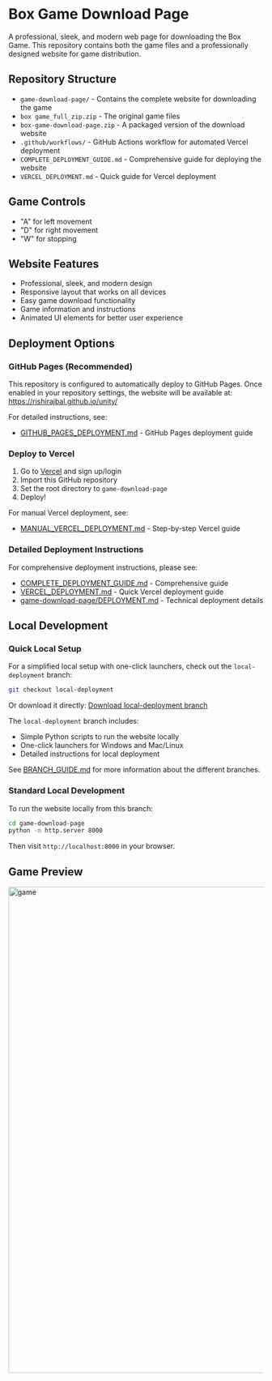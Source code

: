 # Box Game Download Page

A professional, sleek, and modern web page for downloading the Box Game. This repository contains both the game files and a professionally designed website for game distribution.

## Repository Structure

- `game-download-page/` - Contains the complete website for downloading the game
- `box game_full_zip.zip` - The original game files
- `box-game-download-page.zip` - A packaged version of the download website
- `.github/workflows/` - GitHub Actions workflow for automated Vercel deployment
- `COMPLETE_DEPLOYMENT_GUIDE.md` - Comprehensive guide for deploying the website
- `VERCEL_DEPLOYMENT.md` - Quick guide for Vercel deployment

## Game Controls

- "A" for left movement
- "D" for right movement
- "W" for stopping

## Website Features

- Professional, sleek, and modern design
- Responsive layout that works on all devices
- Easy game download functionality
- Game information and instructions
- Animated UI elements for better user experience

## Deployment Options

### GitHub Pages (Recommended)

This repository is configured to automatically deploy to GitHub Pages. Once enabled in your repository settings, the website will be available at:
https://rishirajbal.github.io/unity/

For detailed instructions, see:
- [GITHUB_PAGES_DEPLOYMENT.md](GITHUB_PAGES_DEPLOYMENT.md) - GitHub Pages deployment guide

### Deploy to Vercel

1. Go to [Vercel](https://vercel.com/) and sign up/login
2. Import this GitHub repository
3. Set the root directory to `game-download-page`
4. Deploy!

For manual Vercel deployment, see:
- [MANUAL_VERCEL_DEPLOYMENT.md](MANUAL_VERCEL_DEPLOYMENT.md) - Step-by-step Vercel guide

### Detailed Deployment Instructions

For comprehensive deployment instructions, please see:
- [COMPLETE_DEPLOYMENT_GUIDE.md](COMPLETE_DEPLOYMENT_GUIDE.md) - Comprehensive guide
- [VERCEL_DEPLOYMENT.md](VERCEL_DEPLOYMENT.md) - Quick Vercel deployment guide
- [game-download-page/DEPLOYMENT.md](game-download-page/DEPLOYMENT.md) - Technical deployment details

## Local Development

### Quick Local Setup

For a simplified local setup with one-click launchers, check out the `local-deployment` branch:

```bash
git checkout local-deployment
```

Or download it directly: [Download local-deployment branch](https://github.com/Rishirajbal/unity/archive/refs/heads/local-deployment.zip)

The `local-deployment` branch includes:
- Simple Python scripts to run the website locally
- One-click launchers for Windows and Mac/Linux
- Detailed instructions for local deployment

See [BRANCH_GUIDE.md](BRANCH_GUIDE.md) for more information about the different branches.

### Standard Local Development

To run the website locally from this branch:

```bash
cd game-download-page
python -m http.server 8000
```

Then visit `http://localhost:8000` in your browser.

## Game Preview

<img width="960" alt="game" src="https://github.com/user-attachments/assets/1f6d6b22-cef1-4ae2-9307-d8bd0718908a" />
